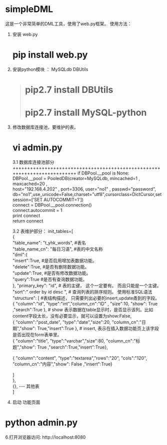 # simpleDML

这是一个非常简单的DML工具，使用了web.py框架。
使用方法：

1. 安装 web.py 
   # pip install web.py
2. 安装python模块 ：  MySQLdb  DBUtils
    >  # pip2.7 install DBUtils  <br>
    >  # pip2.7 install MySQL-python <br>

3. 修改数据库连接池，要维护的表。

   # vi admin.py
   
    
   
   3.1 数据库连接池部分 
   +++++++++++++++++++++++++++++++++++++++++++++++++++++++++++++++++++++++++ 
        if DBPool.__pool is None:  <br>
            DBPool.__pool = PooledDB(creator=MySQLdb, mincached=1 , maxcached=20 ,  <br>
                              host="192.168.4.202" , port=3306, user="no1" , passwd="password",  <br>
                              db="no1",use_unicode=False,charset="utf8",cursorclass=DictCursor,setsession=['SET AUTOCOMMIT=1']) <br> 
        connect = DBPool.__pool.connection()<br>
        connect.autocommit = 1<br>
        print connect<br>
        return connect  <br>
   
   
   3.2  表维护部分：
init_tables=[<br>
 {<br>
    "table_name": "t_yhk_words",  #表名<br>
    "table_name_cn": "每日习语",  #表的中文名称<br>
    "dml":{<br>
            "insert":True,   #是否启用增加表数据功能。<br>
            "delete":True,    #是否有删除数据功能。<br>
            "update":True,   #是否有修改数据功能。<br>
            "query":True     #是否有查询数据功能。<br>
    },
    "primary_key": "id",     # 表的主键，  这个一定要有。 而且只能是一个主键。<br>
    "sort":" order by id desc ",  # 查询列表的排序规则。 使用标准SQL语法<br>
    "structure": [   #表结构描述， 只需要列出必要的insert,update甬到的字段。<br>
                     { "column":"id", "type":"int","column_cn":"ID" , "size":10, "show": True ,"search":True  },   # show 表示数据在table显示时，是否显示该列。比如content字段太长，没有必要显示，就可以设置为show:False,<br>
                     { "column":"post_date", "type":"date","size":20, "column_cn":"日期","show": True,"insert":True },    # insert, 表示在插入数据功能页上该字段是否出现在form表单里。<br>
                     { "column":"title", "type":"varchar","size":80, "column_cn":"标题","show": True ,"search":True,"insert":True},  <br>                    
                     { "column":"content", "type":"textarea","rows":"20", "cols":"120", "column_cn":"内容","show": False ,"insert":True}<br><br>
                ]<br>
 }, <br>
 {}, --- 其他表<br>
 ]<br>
 
 
 5. 启动 功能页面
  # python admin.py 

6.打开浏览器访问:
   http://localhost:8080
   
    
 
 
